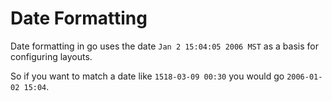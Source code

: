 # Date Formatting

Date formatting in go uses the date `Jan 2 15:04:05 2006 MST` as a basis for configuring layouts.

So if you want to match a date like `1518-03-09 00:30` you would go `2006-01-02 15:04`.
